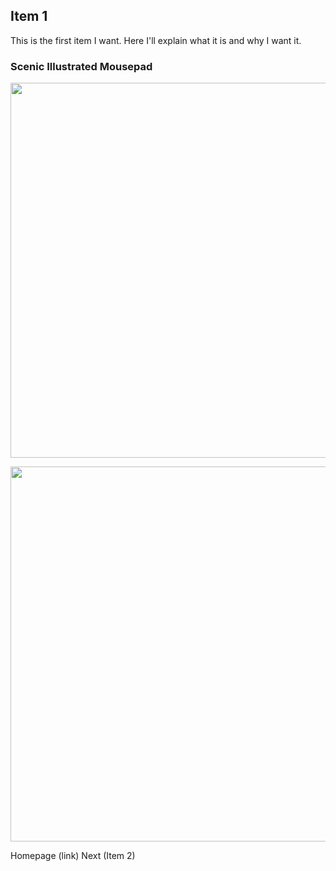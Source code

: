 ## Item 1
<p> This is the first item I want. Here I'll explain what it is and why I want it. </p>

### Scenic Illustrated Mousepad
<img src="mousepad.png" width="600" height="600">
<p>  </p>
<img src="mousepad.png" width="600" height="600">
<p> </p>
  
<p> Homepage (link) Next (Item 2) </p>
